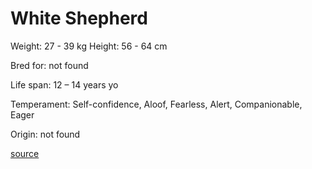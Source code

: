 # White Shepherd

Weight: 27 - 39 kg
Height: 56 - 64 cm

Bred for: not found 

Life span: 12 – 14 years yo

Temperament: Self-confidence, Aloof, Fearless, Alert, Companionable, Eager

Origin: not found

[source](https://api.thedogapi.com/v1/breeds/258)
